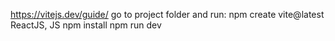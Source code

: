 https://vitejs.dev/guide/
go to project folder and run:
npm create vite@latest
ReactJS, JS
npm install
npm run dev


